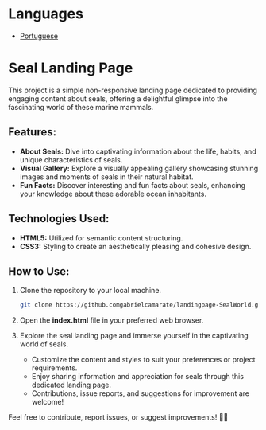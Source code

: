# Languages
- [Portuguese](https://github.com/gabrielcamarate/landingpage-SealWorld/main/PT-BR-README.md)

# Seal Landing Page
This project is a simple non-responsive landing page dedicated to providing engaging content about seals, offering a delightful glimpse into the fascinating world of these marine mammals.

## Features:
- **About Seals:** Dive into captivating information about the life, habits, and unique characteristics of seals.
- **Visual Gallery:** Explore a visually appealing gallery showcasing stunning images and moments of seals in their natural habitat.
- **Fun Facts:** Discover interesting and fun facts about seals, enhancing your knowledge about these adorable ocean inhabitants.

## Technologies Used:
- **HTML5:** Utilized for semantic content structuring.
- **CSS3:** Styling to create an aesthetically pleasing and cohesive design.

## How to Use:
1. Clone the repository to your local machine.

    ```bash
   git clone https://github.comgabrielcamarate/landingpage-SealWorld.git
    ```

2. Open the **index.html** file in your preferred web browser.
3. Explore the seal landing page and immerse yourself in the captivating world of seals.

   - Customize the content and styles to suit your preferences or project requirements.
   - Enjoy sharing information and appreciation for seals through this dedicated landing page.
   - Contributions, issue reports, and suggestions for improvement are welcome!

Feel free to contribute, report issues, or suggest improvements! 🌊✨
